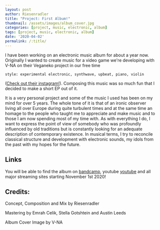 ```yaml
---
layout: post
author: Riesenradler
title: "Project: First Album!"
thumbnail: /assets/images/album_cover.jpg
categories: [project, music, electronic, album]
tags: [project, music, electronic, album]
date: '2020-04-02'
permalink: /:title/
---
```


I have been working on an electronic music album for about a year now. Originally I wanted to create music
for a video game we're developing with V-NA on their Veganeko project in our free time

    style: experimental electronic, synthwave, upbeat, piano, violin

<!--more-->
<!-- put this at the end of what we wish to have as an excerpt -->
([Check out their instagram!](https://www.instagram.com/veganekoweirdo/)).
Composing this music was so much fun that I decided to make a short EP out of it.

It is a very personal project and some of the music I used has been on my mind for over 5 years. The whole tone of it is
that of an ironic observer living all over Europe during quite turbulent times and at the same time an homage to the people
who taught me to appreciate and make music and to those I am now spending most of my time with. As with everything I do,
I want to express the point of view of somebody who was profoundly influenced by old traditions but is constantly looking
for an adequate description of contemporary existence.
In musical terms, I try to reconcile classical structure and development with electronic sounds, my idols from the past with my hopes for the future.


## Links

You will be able to find the album on [bandcamp](https://riesenradler.bandcamp.com), youtube [youtube](https://www.youtube.com/channel/UCkyf5Jj3E-74nGi9W7a3xmQ) and all major streaming sites starting November 1st 2020!

## Credits:

Concept, Composition and Mix by Riesenradler
<p>Mastering by Emrah Celik, Stella Gotshtein and Austin Leeds</p>

Album Cover Image by V-NA
